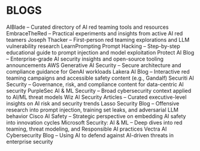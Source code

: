 # BLOGS
AIBlade – Curated directory of AI red teaming tools and resources
EmbraceTheRed – Practical experiments and insights from active AI red teamers
Joseph Thacker – First-person red teaming explorations and LLM vulnerability research
LearnPrompting Prompt Hacking – Step-by-step educational guide to prompt injection and model exploitation
Protect AI Blog – Enterprise-grade AI security insights and open-source tooling announcements
AWS Generative AI Security – Secure architecture and compliance guidance for GenAI workloads
Lakera AI Blog – Interactive red teaming campaigns and accessible safety content (e.g., Gandalf)
Securiti AI Security – Governance, risk, and compliance content for data-centric AI security
PurpleSec AI & ML Security – Broad cybersecurity context applied to AI/ML threat models
Wiz AI Security Articles – Curated executive-level insights on AI risk and security trends
Lasso Security Blog – Offensive research into prompt injection, training set leaks, and adversarial LLM behavior
Cisco AI Safety – Strategic perspective on embedding AI safety into innovation cycles
Microsoft Security: AI & ML – Deep dives into red teaming, threat modeling, and Responsible AI practices
Vectra AI Cybersecurity Blog – Using AI to defend against AI-driven threats in enterprise security
